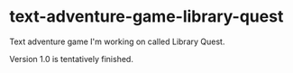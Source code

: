 # text-adventure-game-library-quest
Text adventure game I'm working on called Library Quest.

Version 1.0 is tentatively finished.
